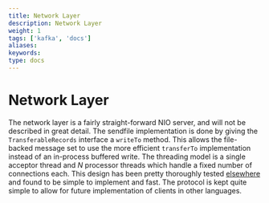 ```yaml
---
title: Network Layer
description: Network Layer
weight: 1
tags: ['kafka', 'docs']
aliases: 
keywords: 
type: docs
---
```


# Network Layer

The network layer is a fairly straight-forward NIO server, and will not be described in great detail. The sendfile implementation is done by giving the `TransferableRecords` interface a `writeTo` method. This allows the file-backed message set to use the more efficient `transferTo` implementation instead of an in-process buffered write. The threading model is a single acceptor thread and _N_ processor threads which handle a fixed number of connections each. This design has been pretty thoroughly tested [elsewhere](https://web.archive.org/web/20120619234320/http://sna-projects.com/blog/2009/08/introducing-the-nio-socketserver-implementation/) and found to be simple to implement and fast. The protocol is kept quite simple to allow for future implementation of clients in other languages. 
